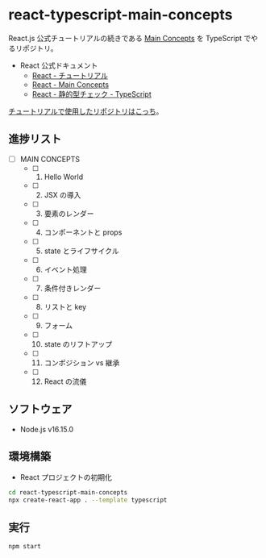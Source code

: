 # react-typescript-main-concepts

React.js 公式チュートリアルの続きである [Main Concepts](https://ja.reactjs.org/docs/hello-world.html) を TypeScript でやるリポジトリ。

- React 公式ドキュメント
  - [React - チュートリアル](https://ja.reactjs.org/tutorial/tutorial.html)
  - [React - Main Concepts](https://ja.reactjs.org/docs/hello-world.html)
  - [React - 静的型チェック - TypeScript](https://twitter.com/tichise/status/1526598057311186945?s=20&t=9-ZtNNfBGkFQzg1rXkipvQ)

[チュートリアルで使用したリポジトリはこっち](https://github.com/nukopy/react-typescript-tutorial)。

## 進捗リスト

- [ ] MAIN CONCEPTS
  - [ ] 1. Hello World
  - [ ] 2. JSX の導入
  - [ ] 3. 要素のレンダー
  - [ ] 4. コンポーネントと props
  - [ ] 5. state とライフサイクル
  - [ ] 6. イベント処理
  - [ ] 7. 条件付きレンダー
  - [ ] 8. リストと key
  - [ ] 9. フォーム
  - [ ] 10. state のリフトアップ
  - [ ] 11. コンポジション vs 継承
  - [ ] 12. React の流儀

## ソフトウェア

- Node.js v16.15.0

## 環境構築

- React プロジェクトの初期化

```sh
cd react-typescript-main-concepts
npx create-react-app . --template typescript
```

## 実行

```sh
npm start
```
